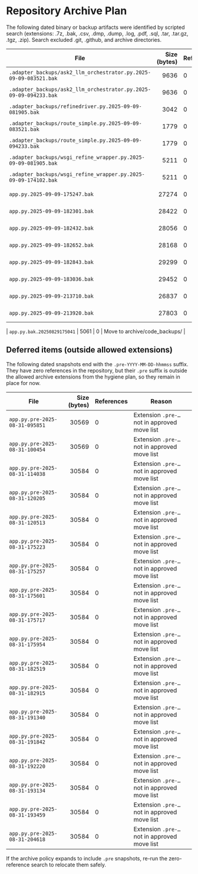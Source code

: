 # Repository Archive Plan

The following dated binary or backup artifacts were identified by scripted search (extensions: .7z, .bak, .csv, .dmp, .dump, .log, .pdf, .sql, .tar, .tar.gz, .tgz, .zip).
Search excluded .git, .github, and archive directories.

| File | Size (bytes) | References | Action |
| --- | ---: | --- | --- |
| `.adapter_backups/ask2_llm_orchestrator.py.2025-09-09-083521.bak` | 9636 | 0 | Move to archive/code_backups/ |
| `.adapter_backups/ask2_llm_orchestrator.py.2025-09-09-094233.bak` | 9636 | 0 | Move to archive/code_backups/ |
| `.adapter_backups/refinedriver.py.2025-09-09-081905.bak` | 3042 | 0 | Move to archive/code_backups/ |
| `.adapter_backups/route_simple.py.2025-09-09-083521.bak` | 1779 | 0 | Move to archive/code_backups/ |
| `.adapter_backups/route_simple.py.2025-09-09-094233.bak` | 1779 | 0 | Move to archive/code_backups/ |
| `.adapter_backups/wsgi_refine_wrapper.py.2025-09-09-081905.bak` | 5211 | 0 | Move to archive/code_backups/ |
| `.adapter_backups/wsgi_refine_wrapper.py.2025-09-09-174102.bak` | 5211 | 0 | Move to archive/code_backups/ |
| `app.py.2025-09-09-175247.bak` | 27274 | 0 | Move to archive/code_backups/ |
| `app.py.2025-09-09-182301.bak` | 28422 | 0 | Move to archive/code_backups/ |
| `app.py.2025-09-09-182432.bak` | 28056 | 0 | Move to archive/code_backups/ |
| `app.py.2025-09-09-182652.bak` | 28168 | 0 | Move to archive/code_backups/ |
| `app.py.2025-09-09-182843.bak` | 29299 | 0 | Move to archive/code_backups/ |
| `app.py.2025-09-09-183036.bak` | 29452 | 0 | Move to archive/code_backups/ |
| `app.py.2025-09-09-213710.bak` | 26837 | 0 | Move to archive/code_backups/ |
| `app.py.2025-09-09-213920.bak` | 27803 | 0 | Move to archive/code_backups/ |

| `app.py.bak.20250829175041` | 5061 | 0 | Move to archive/code_backups/ |

## Deferred items (outside allowed extensions)

The following dated snapshots end with the `.pre-YYYY-MM-DD-hhmmss` suffix. They have zero references in the repository, but their `.pre` suffix is outside the allowed archive extensions from the hygiene plan, so they remain in place for now.

| File | Size (bytes) | References | Reason |
| --- | ---: | --- | --- |
| `app.py.pre-2025-08-31-095851` | 30569 | 0 | Extension `.pre-…` not in approved move list |
| `app.py.pre-2025-08-31-100454` | 30569 | 0 | Extension `.pre-…` not in approved move list |
| `app.py.pre-2025-08-31-114038` | 30584 | 0 | Extension `.pre-…` not in approved move list |
| `app.py.pre-2025-08-31-120205` | 30584 | 0 | Extension `.pre-…` not in approved move list |
| `app.py.pre-2025-08-31-120513` | 30584 | 0 | Extension `.pre-…` not in approved move list |
| `app.py.pre-2025-08-31-175223` | 30584 | 0 | Extension `.pre-…` not in approved move list |
| `app.py.pre-2025-08-31-175257` | 30584 | 0 | Extension `.pre-…` not in approved move list |
| `app.py.pre-2025-08-31-175601` | 30584 | 0 | Extension `.pre-…` not in approved move list |
| `app.py.pre-2025-08-31-175717` | 30584 | 0 | Extension `.pre-…` not in approved move list |
| `app.py.pre-2025-08-31-175954` | 30584 | 0 | Extension `.pre-…` not in approved move list |
| `app.py.pre-2025-08-31-182519` | 30584 | 0 | Extension `.pre-…` not in approved move list |
| `app.py.pre-2025-08-31-182915` | 30584 | 0 | Extension `.pre-…` not in approved move list |
| `app.py.pre-2025-08-31-191340` | 30584 | 0 | Extension `.pre-…` not in approved move list |
| `app.py.pre-2025-08-31-191842` | 30584 | 0 | Extension `.pre-…` not in approved move list |
| `app.py.pre-2025-08-31-192220` | 30584 | 0 | Extension `.pre-…` not in approved move list |
| `app.py.pre-2025-08-31-193134` | 30584 | 0 | Extension `.pre-…` not in approved move list |
| `app.py.pre-2025-08-31-193459` | 30584 | 0 | Extension `.pre-…` not in approved move list |
| `app.py.pre-2025-08-31-204618` | 30584 | 0 | Extension `.pre-…` not in approved move list |

If the archive policy expands to include `.pre` snapshots, re-run the zero-reference search to relocate them safely.

